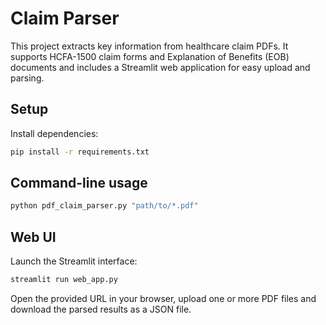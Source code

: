 # Claim Parser

This project extracts key information from healthcare claim PDFs. It supports
HCFA-1500 claim forms and Explanation of Benefits (EOB) documents and includes a
Streamlit web application for easy upload and parsing.

## Setup

Install dependencies:

```bash
pip install -r requirements.txt
```

## Command-line usage

```bash
python pdf_claim_parser.py "path/to/*.pdf"
```

## Web UI

Launch the Streamlit interface:

```bash
streamlit run web_app.py
```

Open the provided URL in your browser, upload one or more PDF files and download
the parsed results as a JSON file.
